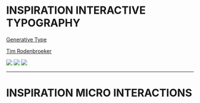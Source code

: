 # INSPIRATION INTERACTIVE TYPOGRAPHY

[Generative Type](https://generativetype.com/)

[Tim Rodenbroeker](https://128kb.timrodenbroeker.de/grid/)

![](https://i.pinimg.com/originals/77/7d/86/777d8642dd45ea391816f15aec16c240.gif)
![](https://i.pinimg.com/originals/14/f9/45/14f945d3be697c4f3fcea0e2f4a0c34a.gif)
![](https://i.pinimg.com/originals/29/2b/2d/292b2dfca447d0ee46a2430e5092b1dd.gif)

___

# INSPIRATION MICRO INTERACTIONS 
